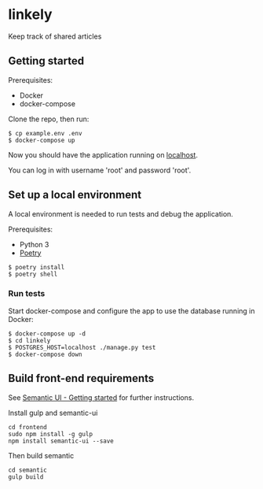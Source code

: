 # linkely
Keep track of shared articles

## Getting started

Prerequisites:

* Docker
* docker-compose

Clone the repo, then run:

```
$ cp example.env .env
$ docker-compose up
```

Now you should have the application running on [localhost](http://localhost).

You can log in with username 'root' and password 'root'.

## Set up a local environment

A local environment is needed to run tests and debug the application.

Prerequisites:

* Python 3
* [Poetry][poetry]


```
$ poetry install
$ poetry shell
```

### Run tests

Start docker-compose and configure the app to use the database running in Docker:  

```
$ docker-compose up -d
$ cd linkely
$ POSTGRES_HOST=localhost ./manage.py test
$ docker-compose down
```

## Build front-end requirements

See [Semantic UI - Getting started](https://semantic-ui.com/introduction/getting-started.html) for further instructions.

Install gulp and semantic-ui

```
cd frontend
sudo npm install -g gulp
npm install semantic-ui --save
```

Then build semantic

```
cd semantic
gulp build
```


[poetry]: https://python-poetry.org/
